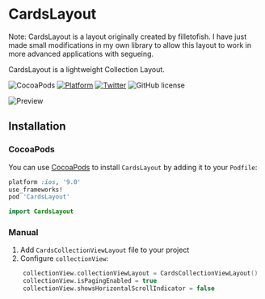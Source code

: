 # CardsLayout

Note: CardsLayout is a layout originally created by filletofish. I have just made small modifications in my own library to allow this layout to work in more advanced applications with segueing.

CardsLayout is a lightweight Collection Layout.

![CocoaPods](https://img.shields.io/badge/pod-v0.0.1-blue.svg)
[![Platform](https://img.shields.io/badge/platform-iOS-green.svg)]()
[![Twitter](https://img.shields.io/badge/twitter-@__filletofish__-blue.svg?style=flat)](https://twitter.com/_filletofish_)
![GitHub license](https://img.shields.io/badge/license-MIT-blue.svg?style=flat)


![Preview](https://github.com/filletofish/Cards/blob/master/Animation.gif)


## Installation

### CocoaPods
You can use [CocoaPods](http://cocoapods.org/) to install `CardsLayout` by adding it to your `Podfile`:

```ruby
platform :ios, '9.0'
use_frameworks!
pod 'CardsLayout'
```

``` swift
import CardsLayout
```

### Manual
1. Add `CardsCollectionViewLayout` file to your project
2. Configure `collectionView`:

```swift
    collectionView.collectionViewLayout = CardsCollectionViewLayout()
    collectionView.isPagingEnabled = true
    collectionView.showsHorizontalScrollIndicator = false
```
